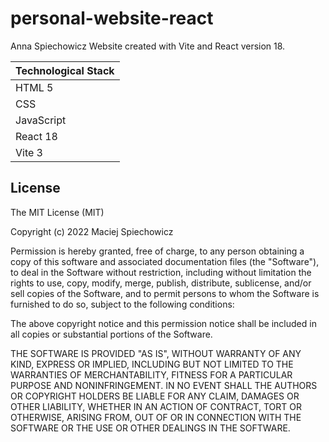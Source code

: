 # personal-website-react
Anna Spiechowicz Website created with Vite and React version 18.

| Technological Stack |
| ---------- |
| HTML 5     |
| CSS        |
| JavaScript |
| React 18   |
| Vite 3     |

## License

The MIT License (MIT)

Copyright (c) 2022 Maciej Spiechowicz

Permission is hereby granted, free of charge, to any person obtaining a copy of this software and associated documentation files (the "Software"), to deal in the Software without restriction, including without limitation the rights to use, copy, modify, merge, publish, distribute, sublicense, and/or sell copies of the Software, and to permit persons to whom the Software is furnished to do so, subject to the following conditions:

The above copyright notice and this permission notice shall be included in all copies or substantial portions of the Software.

THE SOFTWARE IS PROVIDED "AS IS", WITHOUT WARRANTY OF ANY KIND, EXPRESS OR IMPLIED, INCLUDING BUT NOT LIMITED TO THE WARRANTIES OF MERCHANTABILITY, FITNESS FOR A PARTICULAR PURPOSE AND NONINFRINGEMENT. IN NO EVENT SHALL THE AUTHORS OR COPYRIGHT HOLDERS BE LIABLE FOR ANY CLAIM, DAMAGES OR OTHER LIABILITY, WHETHER IN AN ACTION OF CONTRACT, TORT OR OTHERWISE, ARISING FROM, OUT OF OR IN CONNECTION WITH THE SOFTWARE OR THE USE OR OTHER DEALINGS IN THE SOFTWARE.
